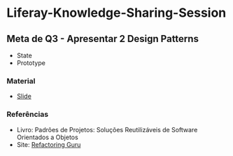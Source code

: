# Liferay-Knowledge-Sharing-Session

## Meta de Q3 - Apresentar 2 Design Patterns

- State
- Prototype

### Material

- [Slide](https://www.canva.com/design/DAFuc-g5KIo/aUEoPXj2FKo_obDZm8IP1g/edit?utm_content=DAFuc-g5KIo&utm_campaign=designshare&utm_medium=link2&utm_source=sharebutton)

### Referências
- Livro: Padrões de Projetos: Soluções Reutilizáveis de Software Orientados a Objetos
- Site: [Refactoring Guru](https://refactoring.guru/pt-br/design-patterns)
